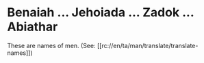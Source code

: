 # Benaiah ... Jehoiada ... Zadok ... Abiathar

These are names of men. (See: [[rc://en/ta/man/translate/translate-names]])

